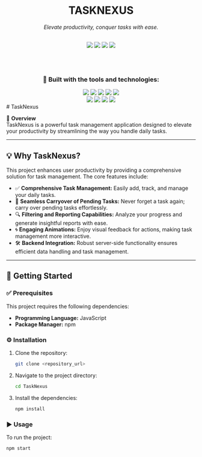 <div align="center">

# **TASKNEXUS**

_Elevate productivity, conquer tasks with ease._

<br />

<img src="https://img.shields.io/github/last-commit/Prathameshsutar07/TaskNexus?color=gray&label=last%20commit" />
<img src="https://img.shields.io/badge/date-today-blue" />
<img src="https://img.shields.io/badge/javascript-99.7%25-yellow" />
<img src="https://img.shields.io/badge/languages-2-blue" />

<br /><br />

### 🚀 Built with the tools and technologies:

<img src="https://img.shields.io/badge/Express-black?logo=express&logoColor=white" />
<img src="https://img.shields.io/badge/JSON-black?logo=json&logoColor=white" />
<img src="https://img.shields.io/badge/Markdown-black?logo=markdown&logoColor=white" />
<img src="https://img.shields.io/badge/npm-red?logo=npm" />
<img src="https://img.shields.io/badge/Mongoose-orange?logo=mongoose&logoColor=white" />

<br />

<img src="https://img.shields.io/badge/.ENV-yellow" />
<img src="https://img.shields.io/badge/JavaScript-yellow?logo=javascript" />
<img src="https://img.shields.io/badge/React-lightblue?logo=react" />
<img src="https://img.shields.io/badge/Axios-purple?logo=axios" />

</div>
# TaskNexus

📌 **Overview**  
TaskNexus is a powerful task management application designed to elevate your productivity by streamlining the way you handle daily tasks.

---

## 💡 Why TaskNexus?

This project enhances user productivity by providing a comprehensive solution for task management. The core features include:

- ✅ **Comprehensive Task Management:** Easily add, track, and manage your daily tasks.
- 🔁 **Seamless Carryover of Pending Tasks:** Never forget a task again; carry over pending tasks effortlessly.
- 🔍 **Filtering and Reporting Capabilities:** Analyze your progress and generate insightful reports with ease.
- 🌀 **Engaging Animations:** Enjoy visual feedback for actions, making task management more interactive.
- 🛠️ **Backend Integration:** Robust server-side functionality ensures efficient data handling and task management.

---

## 🚀 Getting Started

### ✅ Prerequisites

This project requires the following dependencies:

- **Programming Language:** JavaScript  
- **Package Manager:** npm

### ⚙️ Installation

1. Clone the repository:

    ```bash
    git clone <repository_url>
    ```

2. Navigate to the project directory:

    ```bash
    cd TaskNexus
    ```

3. Install the dependencies:

    ```bash
    npm install
    ```

### ▶️ Usage

To run the project:

```bash
npm start
